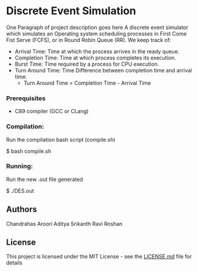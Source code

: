 # Discrete Event Simulation


One Paragraph of project description goes here
A discrete event simulator which simulates an Operating system scheduling processes in First Come Fist Serve (FCFS), or in Round Robin Queue (RR). We keep track of:
  - Arrival Time:       Time at which the process arrives in the ready queue.
  - Completion Time:    Time at which process completes its execution.
  - Burst Time:         Time required by a process for CPU execution.
  - Turn Around Time:   Time Difference between completion time and arrival time.          
     - Turn Around Time = Completion Time - Arrival Time

### Prerequisites

- C89 compiler (GCC or CLang)


### Compilation:

Run the compilation bash script (compile.sh)

  $ bash compile.sh

### Running:

Run the new .out file generated

  $ ./DES.out


## Authors

Chandrahas Aroori
Aditya Srikanth
Ravi Roshan

## License

This project is licensed under the MIT License - see the [LICENSE.md](LICENSE.md) file for details



